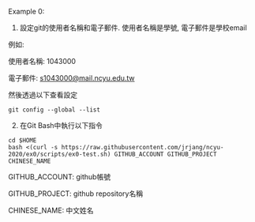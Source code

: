 Example 0:

1. 設定git的使用者名稱和電子郵件. 使用者名稱是學號, 電子郵件是學校email

例如:

使用者名稱: 1043000

電子郵件: s1043000@mail.ncyu.edu.tw

然後透過以下查看設定

<code>git config --global --list</code>

2. 在Git Bash中執行以下指令

```
cd $HOME
bash <(curl -s https://raw.githubusercontent.com/jrjang/ncyu-2020/ex0/scripts/ex0-test.sh) GITHUB_ACCOUNT GITHUB_PROJECT CHINESE_NAME
```

GITHUB_ACCOUNT: github帳號

GITHUB_PROJECT: github repository名稱 

CHINESE_NAME: 中文姓名
